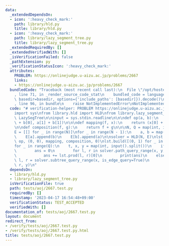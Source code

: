 ```yaml
---
data:
  _extendedDependsOn:
  - icon: ':heavy_check_mark:'
    path: library/hld.py
    title: library/hld.py
  - icon: ':heavy_check_mark:'
    path: library/lazy_segment_tree.py
    title: library/lazy_segment_tree.py
  _extendedRequiredBy: []
  _extendedVerifiedWith: []
  _isVerificationFailed: false
  _pathExtension: py
  _verificationStatusIcon: ':heavy_check_mark:'
  attributes:
    PROBLEM: https://onlinejudge.u-aizu.ac.jp/problems/2667
    links:
    - https://onlinejudge.u-aizu.ac.jp/problems/2667
  bundledCode: "Traceback (most recent call last):\n  File \"/opt/hostedtoolcache/PyPy/3.7.13/x64/site-packages/onlinejudge_verify/documentation/build.py\"\
    , line 71, in _render_source_code_stat\n    bundled_code = language.bundle(stat.path,\
    \ basedir=basedir, options={'include_paths': [basedir]}).decode()\n  File \"/opt/hostedtoolcache/PyPy/3.7.13/x64/site-packages/onlinejudge_verify/languages/python.py\"\
    , line 96, in bundle\n    raise NotImplementedError\nNotImplementedError\n"
  code: "# verification-helper: PROBLEM https://onlinejudge.u-aizu.ac.jp/problems/2667\n\
    import sys\nfrom library.hld import HLD\nfrom library.lazy_segment_tree import\
    \ LazySegTree\n\ninput = sys.stdin.readline\n\n\ndef op(a, b):\n    return (a[0]\
    \ + b[0], a[1] + b[1])\n\n\ndef mapping(f, x):\n    return (x[0] + f * x[1], x[1])\n\
    \n\ndef composition(f, g):\n    return f + g\n\n\nN, Q = map(int, input().split())\n\
    E = [[] for _ in range(N)]\nfor _ in range(N - 1):\n    a, b = map(int, input().split())\n\
    \    E[a].append(b)\n    E[b].append(a)\n\nsolver = HLD(N, E)\nlst = LazySegTree(N,\
    \ op, (0, 0), mapping, composition, 0)\nlst.build([(0, 1) for _ in range(N)])\n\
    for _ in range(Q):\n    t, x, y = map(int, input().split())\n    if t == 0:\n\
    \        ans = 0\n        for l, r in solver.path_query_range(x, y, is_edge_query=True):\n\
    \            ans += lst.prod(l, r)[0]\n        print(ans)\n    else:\n       \
    \ l, r = solver.subtree_query_range(x, is_edge_query=True)\n        lst.apply(l,\
    \ r, y)\n"
  dependsOn:
  - library/hld.py
  - library/lazy_segment_tree.py
  isVerificationFile: true
  path: tests/aoj/2667.test.py
  requiredBy: []
  timestamp: '2023-04-17 16:54:48+09:00'
  verificationStatus: TEST_ACCEPTED
  verifiedWith: []
documentation_of: tests/aoj/2667.test.py
layout: document
redirect_from:
- /verify/tests/aoj/2667.test.py
- /verify/tests/aoj/2667.test.py.html
title: tests/aoj/2667.test.py
---
```

